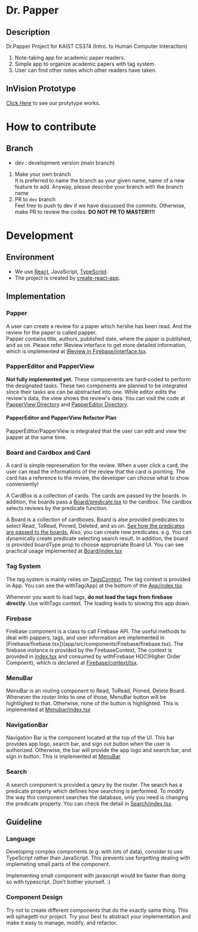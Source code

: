 # Dr. Papper
## Description
Dr.Papper Project for KAIST CS374 (Intro. to Human Computer Interaction)

1. Note-taking app for academic paper readers.
2. Simple app to organize academic papers with tag system.
3. User can find other notes which other readers have taken.

## InVision Prototype

[Click Here](https://invis.io/KQRE3E4FJZ6#/359227992_UnreadTap) to see our protytype works.

# How to contribute

## Branch

* dev : development version (main branch)

1. Make your own branch  
  It is preferred to name the branch as your given name, name of a new feature to add. Anyway, please describe your branch with the branch name
2. PR to `dev` branch  
  Feel free to push to dev if we have discussed the commits. Otherwise, make PR to review the codes. **DO NOT PR TO MASTER!!!!**

# Development

## Environment
* We use [React](https://github.com/facebook/react), JavaScript, [TypeScript](https://github.com/microsoft/TypeScript).
* The project is created by [create-react-app](https://github.com/facebook/create-react-app).

## Implementation 

### Papper

A user can create a review for a paper which he/she has been read. And the review for the paper is called papper.  
Papper contains title, authors, published date, where the paper is published, and so on. Please refer IReview interface to get more detailed information, which is implemented at [IReview in Firebase/interface.tsx](/app/src/components/Firebase/interface.tsx).

### PapperEditor and PapperView

**Not fully implemented yet.** These compoenents are hard-coded to perform the designated tasks. These two components are planned to be integrated since their tasks are can be abstracted into one. While editor edits the review's data, the view shows the review's data. You can visit the code at [PapperView Directory](app/src/components/PapperView) and [PapperEditor Directory](app/src/components/PapperEditor).

#### PapperEditor and PapperView Refactor Plan

PapperEditor/PapperView is integrated that the user can edit and view the papper at the same time.

### Board and Cardbox and Card

A card is simple represenation for the review. When a user click a card, the user can read the informations of the review that the card is pointing. The card has a reference to the review, the developer can choose what to show conveniently!

A CardBox is a collection of cards. The cards are passed by the boards. In addition, the boards pass a [Board/predicate.tsx](app/src/containers/Board/predicates.tsx) to the cardbox. The cardbox selects reviews by the predicate function.

A Board is a collection of cardboxes. Board is alse provided predicates to select Read, ToRead, Pinned, Deleted, and so on. [See how the predicates are passed to the boards.](app/src/containers/App/index.tsx) Also, you can create new predicates. e.g. You can dynamically create predicate selecting search result. In addition, the board is provided boardType prop to choose appropriate Board UI. You can see practical usage implemented at [Board/index.tsx](app/src/containers/Board/index.tsx)

### Tag System

The tag system is mainly relies on [TagsContext](app/src/components/Tag/context.tsx). The tag context is provided in App. You can see the withTag(App) at the bottom of the [App/index.tsx](app/src/containers/App/index.tsx).

Whenever you want to load tags, **do not load the tags from firebase directly.** Use withTags context. The loading leads to slowing this app down.

### Firebase

Firebase component is a class to call Firebase API. The useful methods to deal with pappers, tags, and user information are implemented in [Firebase/firebase.tsx])(app/src/components/Firebase/firebase.tsx). The firebase instance is provided by the FirebaseContext, The context is provided in [index.tsx](/index.tsx) and consumed by withFirebase HOC(Higher Order Compoent), which is declared at [Firebase/context/tsx](app/src/components/Firebase/context.tsx).

### MenuBar

MenuBar is an routing component to Read, ToRead, Pinned, Delete Board. Whenever the router links to one of those, MenuBar button will be hightlighed to that. Otherwise, none of the button is highlighted. This is implemented at [Menubar/index.tsx](app/src/components/MenuBar/index.tsx)

### NavigationBar

Navigation Bar is the component located at the top of the UI. This bar provides app logo, search bar, and sign out button when the user is authorized. Otherwise, the bar will provide the app logo and search bar, and sign in button. This is implemented at [MenuBar](app/src/components/MenuBar/index.tsx)

### Search

A search component is provided a qeury by the router. The search has a predicate property which defines how searching is performed. To modify the way this component searches the database, only you need is changing the predicate property. You can check the detail in [Search/index.tsx](app/src/components/Search/index.tsx).

## Guideline

### Language

Developing complex components (e.g. with lots of data), consider to use TypeScript rather than JavaScript. This prevents use forgetting dealing with implemeting small parts of the component.

Implementing small component with javascript would be faster than doing so with typescript. Don't bother yourself. :)

### Component Design

Try not to create different components that do the exactly same thing. This will sphagetti our project. Try your best to abstract your implementation and make it easy to manage, modify, and refactor.